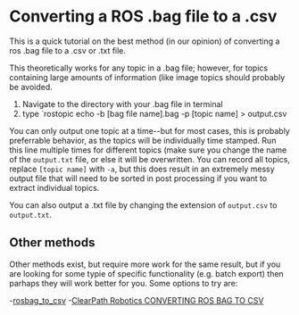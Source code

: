 # Converting a ROS .bag file to a .csv

This is a quick tutorial on the best method (in our opinion) of converting a ros .bag file to a .csv or .txt file.

This theoretically works for any topic in a .bag file; however, for topics containing large amounts of information (like image topics should probably be avoided.

 1. Navigate to the directory with your .bag file in terminal
 2. type `rostopic echo -b [bag file name].bag -p [topic name] > output.csv
 
You can only output one topic at a time--but for most cases, this is probably preferrable behavior, as the topics will be individually time stamped.  Run this line multiple times for different topics (make sure you change the name of the `output.txt` file, or else it will be overwritten.  You can record all topics, replace `[topic name]` with `-a`, but this does result in an extremely messy output file that will need to be sorted in post processing if you want to extract individual topics.  

You can also output a .txt file by changing the extension of `output.csv` to `output.txt`.

## Other methods

Other methods exist, but require more work for the same result, but if you are looking for some typie of specific functionality (e.g. batch export) then parhaps they will work better for you.  Some options to try are: 

 -[rosbag_to_csv](https://github.com/AtsushiSakai/rosbag_to_csv)
 -[ClearPath Robotics CONVERTING ROS BAG TO CSV](https://www.clearpathrobotics.com/assets/guides/ros/Converting%20ROS%20bag%20to%20CSV.html)
